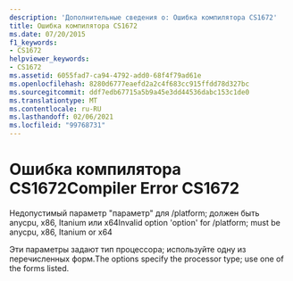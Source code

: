 ```yaml
---
description: 'Дополнительные сведения о: Ошибка компилятора CS1672'
title: Ошибка компилятора CS1672
ms.date: 07/20/2015
f1_keywords:
- CS1672
helpviewer_keywords:
- CS1672
ms.assetid: 6055fad7-ca94-4792-add0-68f4f79ad61e
ms.openlocfilehash: 8280d6777eaefd2a2c4f683cc915ffdd78d327bc
ms.sourcegitcommit: ddf7edb67715a5b9a45e3dd44536dabc153c1de0
ms.translationtype: MT
ms.contentlocale: ru-RU
ms.lasthandoff: 02/06/2021
ms.locfileid: "99768731"
---
```

# <a name="compiler-error-cs1672"></a><span data-ttu-id="0f01f-103">Ошибка компилятора CS1672</span><span class="sxs-lookup"><span data-stu-id="0f01f-103">Compiler Error CS1672</span></span>

<span data-ttu-id="0f01f-104">Недопустимый параметр "параметр" для /platform; должен быть anycpu, x86, Itanium или x64</span><span class="sxs-lookup"><span data-stu-id="0f01f-104">Invalid option 'option' for /platform; must be anycpu, x86, Itanium or x64</span></span>  
  
 <span data-ttu-id="0f01f-105">Эти параметры задают тип процессора; используйте одну из перечисленных форм.</span><span class="sxs-lookup"><span data-stu-id="0f01f-105">The options specify the processor type; use one of the forms listed.</span></span>
